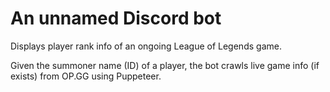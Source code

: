 # An unnamed Discord bot

Displays player rank info of an ongoing League of Legends game.

Given the summoner name (ID) of a player, the bot crawls live game info (if exists) from OP.GG using Puppeteer. 